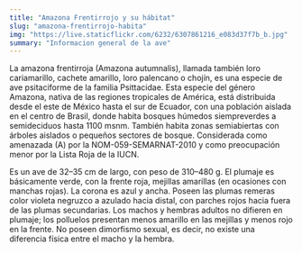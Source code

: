 ```yaml
---
title: "Amazona Frentirrojo y su hábitat"
slug: "amazona-frentirrojo-habita"
img: "https://live.staticflickr.com/6232/6307861216_e083d37f7b_b.jpg"
summary: "Informacion general de la ave"
---
```


La amazona frentirroja (Amazona autumnalis), llamada también loro cariamarillo, cachete amarillo,
loro palencano o chojín, es una especie de ave psitaciforme de la familia Psittacidae. Esta especie
del género Amazona, nativa de las regiones tropicales de América, está distribuida desde el este de
México hasta el sur de Ecuador, con una población aislada en el centro de Brasil, donde habita
bosques húmedos siempreverdes a semideciduos hasta 1100 msnm. También habita zonas semiabiertas con
árboles aislados o pequeños sectores de bosque. Considerada como amenazada (A) por la
NOM-059-SEMARNAT-2010 y como preocupación menor por la Lista Roja de la IUCN.

Es un ave de 32–35 cm de largo, con peso de 310–480 g. El plumaje es básicamente verde, con la
frente roja, mejillas amarillas (en ocasiones con manchas rojas). La corona es azul y ancha. Poseen
las plumas remeras color violeta negruzco a azulado hacia distal, con parches rojos hacia fuera de
las plumas secundarias. Los machos y hembras adultos no difieren en plumaje; los polluelos presentan
menos amarillo en las mejillas y menos rojo en la frente. No poseen dimorfismo sexual, es decir, no
existe una diferencia física entre el macho y la hembra.